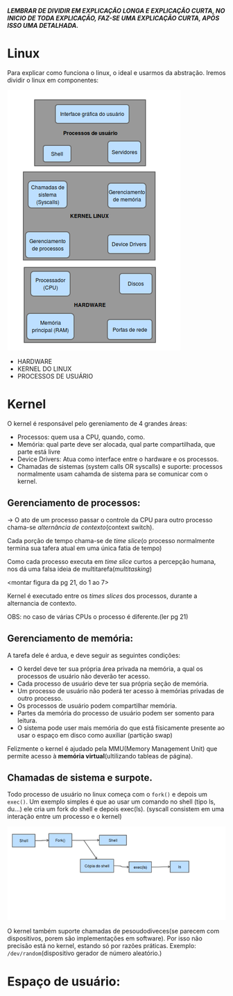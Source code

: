 ***LEMBRAR DE DIVIDIR EM EXPLICAÇÃO LONGA E EXPLICAÇÃO CURTA, NO INICIO DE TODA EXPLICAÇÃO, FAZ-SE UMA EXPLICAÇÃO CURTA, APÓS ISSO UMA DETALHADA.***

# Linux

Para explicar como funciona o linux, o ideal e usarmos da abstração. Iremos dividir o linux em componentes:

![Layers](Files/Images/Layers.png)

- HARDWARE
- KERNEL DO LINUX
- PROCESSOS DE USUÁRIO


# Kernel
O kernel é responsável pelo gereniamento de 4 grandes áreas:
- Processos: quem usa a CPU, quando, como.
- Memória: qual parte deve ser alocada, qual parte compartilhada, que parte está livre
- Device Drivers: Atua como interface entre o hardware e os processos.
- Chamadas de sistemas (system calls OR syscalls) e suporte: processos normalmente usam cahamda de sistema para se comunicar com o kernel.

## Gerenciamento de processos:
 -> O ato de um processo passar o controle da CPU para outro processo chama-se *alternância de contexto*(context switch).

Cada porção de tempo chama-se de *time slice*(o processo normalmente termina sua tafera atual em uma única fatia de tempo)

Como cada processo executa em *time slice* curtos a percepção humana, nos dá uma falsa ideia de multitarefa(*multitasking*)

<montar figura da pg 21, do 1 ao 7>

Kernel é executado entre os *times slices* dos processos, durante a alternancia de contexto.

OBS: no caso de várias CPUs o processo é diferente.(ler pg 21)

## Gerenciamento de memória:

A tarefa dele é ardua, e deve seguir as seguintes condições:

- O kerdel deve ter sua própria área privada na memória, a qual os processos de usuário não deverão ter acesso.
- Cada processo de usuário deve ter sua própria seção de memória.
- Um processo de usuário não poderá ter acesso à memórias privadas de outro processo.
- Os processos de usuário podem compartilhar memória.
- Partes da memória do processo de usuário podem ser somento para leitura.
- O sistema pode user mais memória do que está físicamente presente ao usar o espaço em disco como auxiliar (partição swap)

Felizmente o kernel é ajudado pela MMU(Memory Management Unit) que permite acesso à **memória virtual**(ultilizando tableas de página).

## Chamadas de sistema e surpote.

Todo processo de usuário no linux começa com o `fork()` e depois um `exec()`. Um exemplo simples é que ao usar um comando no shell (tipo ls, du...) ele cria um fork do shell e depois exec(ls). (syscall consistem em uma interação entre um processo e o kernel)

![Layers](Files/Images/Shell_command.png)

O kernel também suporte chamadas de pesoudodiveces(se parecem com dispositivos, porem são implementações em software). Por isso não precisão está no kernel, estando só por razões práticas. Exemplo: `/dev/random`(dispositivo gerador de número aleatório.)

# Espaço de usuário:
